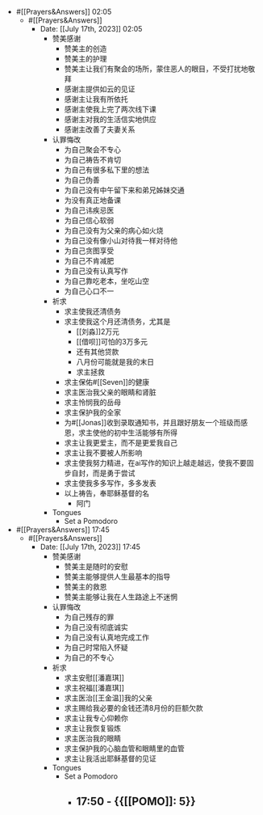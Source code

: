 - #[[Prayers&Answers]] 02:05 
    - #[[Prayers&Answers]]
        - Date: [[July 17th, 2023]] 02:05
            - 赞美感谢
                - 赞美主的创造
                - 赞美主的护理
                - 赞美主让我们有聚会的场所，蒙住恶人的眼目，不受打扰地敬拜
                - 感谢主提供如云的见证
                - 感谢主让我有所依托
                - 感谢主使我上完了两次线下课
                - 感谢主对我的生活信实地供应
                - 感谢主改善了夫妻关系
            - 认罪悔改
                - 为自己聚会不专心
                - 为自己祷告不肯切
                - 为自己有很多私下里的想法
                - 为自己伪善
                - 为自己没有中午留下来和弟兄姊妹交通
                - 为没有真正地备课
                - 为自己讳疾忌医
                - 为自己信心软弱
                - 为自己没有为父亲的病心如火烧
                - 为自己没有像小山对待我一样对待他
                - 为自己贪图享受
                - 为自己不肯减肥
                - 为自己没有认真写作
                - 为自己靠吃老本，坐吃山空
                - 为自己心口不一
            - 祈求
                - 求主使我还清债务
                - 求主使我这个月还清债务，尤其是
                    - [[刘淼]]2万元
                    - [[借呗]]可怕的3万多元
                    - 还有其他贷款
                    - 八月份可能就是我的末日
                    - 求主拯救
                - 求主保佑#[[Seven]]的健康
                - 求主医治我父亲的眼睛和肾脏
                - 求主怜悯我的岳母
                - 求主保护我的全家
                - 为#[[Jonas]]收到录取通知书，并且跟好朋友一个班级而感恩，求主使他的初中生活能够有所得
                - 求主让我更爱主，而不是更爱我自己
                - 求主让我不要被人所影响
                - 求主使我努力精进，在ai写作的知识上越走越远，使我不要固步自封，而是勇于尝试
                - 求主使我多多写作，多多发表
                - 以上祷告，奉耶稣基督的名
                    - 阿门
            - Tongues
                - Set a Pomodoro
- #[[Prayers&Answers]] 17:45 
    - #[[Prayers&Answers]]
        - Date: [[July 17th, 2023]] 17:45
            - 赞美感谢
                - 赞美主是随时的安慰
                - 赞美主能够提供人生最基本的指导
                - 赞美主的救恩
                - 赞美主能够让我在人生路途上不迷惘
            - 认罪悔改
                - 为自己残存的罪
                - 为自己没有彻底诚实
                - 为自己没有认真地完成工作
                - 为自己时常陷入怀疑
                - 为自己的不专心
            - 祈求
                - 求主安慰[[潘嘉琪]]
                - 求主祝福[[潘嘉琪]]
                - 求主医治[[王金温]]我的父亲
                - 求主赐给我必要的金钱还清8月份的巨额欠款
                - 求主让我专心仰赖你
                - 求主让我恢复锻炼
                - 求主医治我的眼睛
                - 求主保护我的心脑血管和眼睛里的血管
                - 求主让我活出耶稣基督的见证
            - Tongues
                - Set a Pomodoro
                    - **17:50** - {{[[POMO]]: 5}}
                        - 
